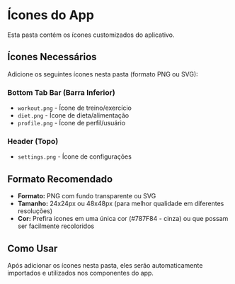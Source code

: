 # Ícones do App

Esta pasta contém os ícones customizados do aplicativo.

## Ícones Necessários

Adicione os seguintes ícones nesta pasta (formato PNG ou SVG):

### Bottom Tab Bar (Barra Inferior)
- `workout.png` - Ícone de treino/exercício
- `diet.png` - Ícone de dieta/alimentação
- `profile.png` - Ícone de perfil/usuário

### Header (Topo)
- `settings.png` - Ícone de configurações

## Formato Recomendado

- **Formato:** PNG com fundo transparente ou SVG
- **Tamanho:** 24x24px ou 48x48px (para melhor qualidade em diferentes resoluções)
- **Cor:** Prefira ícones em uma única cor (#787F84 - cinza) ou que possam ser facilmente recoloridos

## Como Usar

Após adicionar os ícones nesta pasta, eles serão automaticamente importados e utilizados nos componentes do app.

